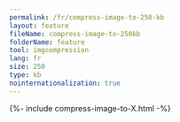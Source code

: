 ```yaml
---
permalink: /fr/compress-image-to-250-kb
layout: feature
fileName: compress-image-to-250kb
folderName: feature
tool: imgcompression
lang: fr
size: 250
type: kb
nointernationalization: true
---
```

{%- include compress-image-to-X.html -%}       
